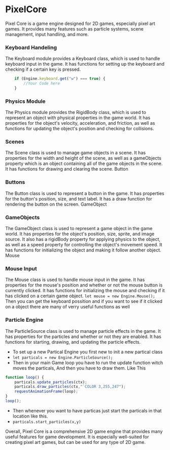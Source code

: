 # PixelCore
Pixel Core is a game engine designed for 2D games, especially pixel art games. It provides many features such as particle systems, scene management, input handling, and more.
### Keyboard Handeling
The Keyboard module provides a Keyboard class, which is used to handle keyboard input in the game. It has functions for setting up the keyboard and checking if a certain key is pressed.
```javascript
    if (Engine.keyboard.get("w") === true) {
        //Your Code here
    }
```

### Physics Module
The Physics module provides the RigidBody class, which is used to represent an object with physical properties in the game world. It has properties for the object's velocity, acceleration, and friction, as well as functions for updating the object's position and checking for collisions.
### Scenes
The Scene class is used to manage game objects in a scene. It has properties for the width and height of the scene, as well as a gameObjects property which is an object containing all of the game objects in the scene. It has functions for drawing and clearing the scene.
Button
### Buttons
The Button class is used to represent a button in the game. It has properties for the button's position, size, and text label. It has a draw function for rendering the button on the screen.
GameObject
### GameObjects
The GameObject class is used to represent a game object in the game world. It has properties for the object's position, size, sprite, and image source. It also has a rigidBody property for applying physics to the object, as well as a speed property for controlling the object's movement speed. It has functions for initializing the object and making it follow another object.
Mouse
### Mouse Input
The Mouse class is used to handle mouse input in the game. It has properties for the mouse's position and whether or not the mouse button is currently clicked. It has functions for initializing the mouse and checking if it has clicked on a certain game object.
```let mouse = new Engine.Mouse();```
Then you can get the keyboard possition and if you want to see if it clicked on a object there are many of verry useful functions as well

### Particle Engine
The ParticleSource class is used to manage particle effects in the game. It has properties for the particles and whether or not they are enabled. It has functions for starting, drawing, and updating the particle effects.

- To set up a new Partical Engine you first new to init a new partical class
- `let particals = new Engine.ParticleSource();`
- Then in your main Game loop you have to run the update function witch moves the particals, And then you have to draw them. Like This
```javascript
function loop() {
    particals.update_particles(ctx);
    particals.draw_particles(ctx,"`COLOR 3,255,247");
    requestAnimationFrame(loop);
}
loop();
```
- Then whenever you want to have particas just start the particals in that location like this.
- `particals.start_particles(x,y)`

Overall, Pixel Core is a comprehensive 2D game engine that provides many useful features for game development. It is especially well-suited for creating pixel art games, but can be used for any type of 2D game.

